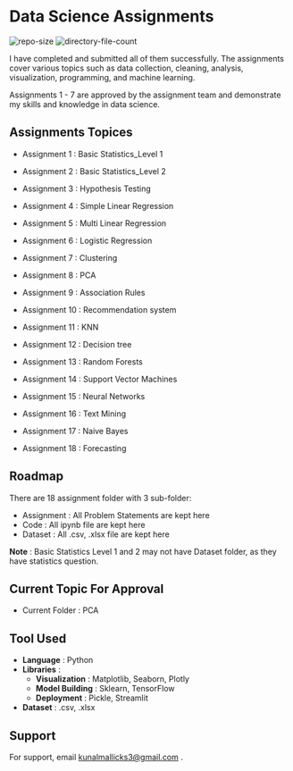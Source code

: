 
# Data Science Assignments

![repo-size](https://img.shields.io/github/repo-size/kunal-mallick/Data-Science-Assignments?style=social)
![directory-file-count](https://img.shields.io/github/directory-file-count/kunal-mallick/Data-Science-Assignments?style=social)

I have completed and submitted all of them successfully.
The assignments cover various topics such as data collection, cleaning, analysis, visualization, programming, and machine learning.

Assignments 1 - 7 are approved by the assignment team and demonstrate my skills and knowledge in data science.
## Assignments Topices

- Assignment 1 : Basic Statistics_Level 1

- Assignment 2 : Basic Statistics_Level 2

- Assignment 3 : Hypothesis Testing

- Assignment 4 : Simple Linear Regression

- Assignment 5 : Multi Linear Regression

- Assignment 6 : Logistic Regression

- Assignment 7 : Clustering

- Assignment 8 : PCA

- Assignment 9 : Association Rules

- Assignment 10 : Recommendation system

- Assignment 11 : KNN

- Assignment 12 : Decision tree

- Assignment 13 : Random Forests

- Assignment 14 : Support Vector Machines

- Assignment 15 : Neural Networks

- Assignment 16 : Text Mining

- Assignment 17 : Naive Bayes

- Assignment 18 : Forecasting
## Roadmap

There are 18 assignment folder with 3 sub-folder:
 - Assignment : All Problem Statements are kept here
 - Code : All ipynb file are kept here
 - Dataset : All .csv, .xlsx file are kept here

**Note** : Basic Statistics Level 1 and 2 may not have Dataset folder, as they have statistics question.
##  Current Topic For Approval
- Current Folder : PCA
##  Tool Used
- **Language** : Python
- **Libraries** :
    - **Visualization** : Matplotlib, Seaborn, Plotly
    - **Model Building** : Sklearn, TensorFlow
    - **Deployment** : Pickle, Streamlit
- **Dataset** : .csv, .xlsx


## Support

For support, email kunalmallicks3@gmail.com .


